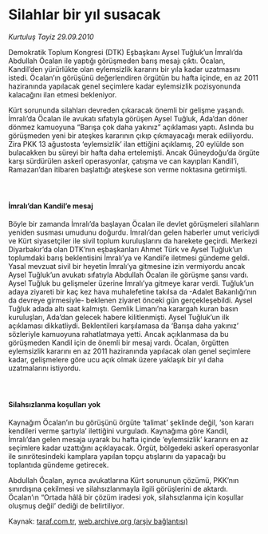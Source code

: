 # Silahlar bir yıl susacak

*Kurtuluş Tayiz 29.09.2010*

<div class="yazi"><p>Demokratik Toplum Kongresi (DTK) Eşbaşkanı Aysel Tuğluk’un İmralı’da Abdullah Öcalan ile yaptığı görüşmeden barış mesajı çıktı. Öcalan, Kandil’den yürürlükte olan eylemsizlik kararını bir yıla kadar uzatmasını istedi. Öcalan’ın görüşünü değerlendiren örgütün bu hafta içinde, en az 2011 haziranında yapılacak genel seçimlere kadar eylemsizlik pozisyonunda kalacağını ilan etmesi bekleniyor.</p>
<p>Kürt sorununda silahları devreden çıkaracak önemli bir gelişme yaşandı. İmralı’da Öcalan ile avukatı sıfatıyla görüşen Aysel Tuğluk, Ada’dan döner dönmez kamuoyuna “Barışa çok daha yakınız” açıklaması yaptı. Aslında bu görüşmeden yeni bir ateşkes kararının çıkıp çıkmayacağı merak ediliyordu. Zira PKK 13 ağustosta ‘eylemsizlik’ ilan ettiğini açıklamış, 20 eylülde son bulacakken bu süreyi bir hafta daha ertelemişti. Ancak Güneydoğu’da örgüte karşı sürdürülen askerî operasyonlar, çatışma ve can kayıpları Kandil’i, Ramazan’dan itibaren başlattığı ateşkese son verme noktasına getirmişti.</p>
<h4> </h4>
<h4>İmralı’dan Kandil’e mesaj</h4>
<p>Böyle bir zamanda İmralı’da başlayan Öcalan ile devlet görüşmeleri silahların yeniden susması umudunu doğurdu. İmralı’dan gelen haberler umut vericiydi ve Kürt siyasetçiler ile sivil toplum kuruluşlarını da harekete geçirdi. Merkezi Diyarbakır’da olan DTK’nın eşbaşkanları Ahmet Türk ve Aysel Tuğluk’un toplumdaki barış beklentisini İmralı’ya ve Kandil’e iletmesi gündeme geldi. Yasal mevzuat sivil bir heyetin İmralı’ya gitmesine izin vermiyordu ancak Aysel Tuğluk’un avukatı sıfatıyla Abdullah Öcalan ile görüşme şansı vardı. Aysel Tuğluk bu gelişmeler üzerine İmralı’ya gitmeye karar verdi. Tuğluk’un adaya ziyareti bir kaç kez hava muhalefetine takılsa da -Adalet Bakanlığı’nın da devreye girmesiyle- beklenen ziyaret önceki gün gerçekleşebildi. Aysel Tuğluk adada altı saat kalmıştı. Gemlik Limanı’na karargah kuran basın kuruluşları, Ada’dan gelecek habere kilitlenmişti. Aysel Tuğluk’un ilk açıklaması dikkatliydi. Beklentileri karşılamasa da ‘Barışa daha yakınız’ sözleriyle kamuoyuna rahatlatmaya yetti. Ancak açıklanmasa da bu görüşmeden Kandil için de önemli bir mesaj vardı. Öcalan, örgütten eylemsizlik kararını en az 2011 haziranında yapılacak olan genel seçimlere kadar, gelişmelere göre ucu açık olmak üzere yaklaşık bir yıl daha uzatmalarını istiyordu.</p>
<h4> </h4>
<h4>Silahsızlanma koşulları yok</h4>
<p>Kaynağım Öcalan’ın bu görüşünü örgüte ‘talimat’ şeklinde değil, ‘son kararı kendileri verme şartıyla’ ilettiğini vurguladı. Kaynağıma göre Kandil, İmralı’dan gelen mesaja uyarak bu hafta içinde ‘eylemsizlik’ kararını en az seçimlere kadar uzattığını açıklayacak. Örgüt, bölgedeki askerî operasyonlar ile sınırötesindeki kamplara yapılan topçu atışlarını da yapacağı bu toplantıda gündeme getirecek.</p>
<p>Abdullah Öcalan, ayrıca avukatlarına Kürt sorununun çözümü, PKK’nın sınırdışına çekilmesi ve silahsızlanmayla ilgili görüşlerini de aktardı. Öcalan’ın “Ortada hâlâ bir çözüm iradesi yok, silahsızlanma için koşullar oluşmuş değil’ dediği de belirtiliyor.</p></div>

Kaynak: [taraf.com.tr](http://www.taraf.com.tr:80/kurtulus-tayiz/makale-silahlar-bir-yil-susacak.htm), [web.archive.org (arşiv bağlantısı)](http://web.archive.org/web/20101001132908/http://www.taraf.com.tr:80/kurtulus-tayiz/makale-silahlar-bir-yil-susacak.htm)
